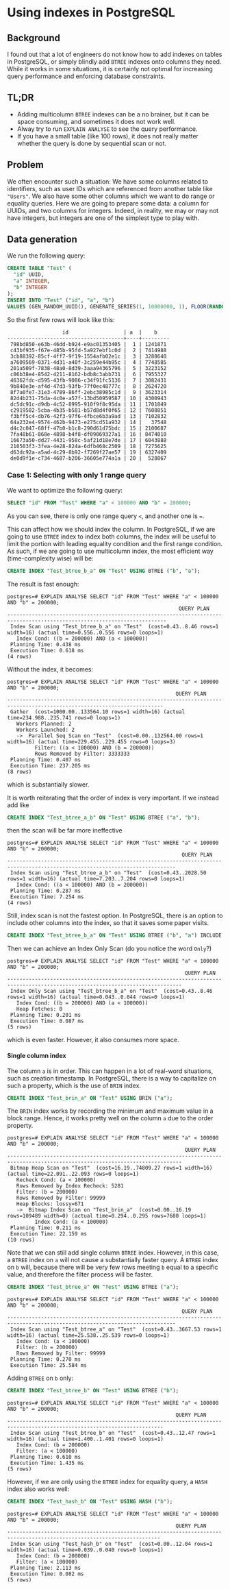 # Using indexes in PostgreSQL

## Background

I found out that a lot of engineers do not know how to add indexes on tables in PostgreSQL, or simply blindly add `BTREE` indexes onto columns they need. While it works in some situations, it is certainly not optimal for increasing query performance and enforcing database constraints.

## TL;DR

- Adding multicolumn `BTREE` indexes can be a no brainer, but it can be space consuming, and sometimes it does not work well.
- Alway try to run `EXPLAIN ANALYSE` to see the query performance.
- If you have a small table (like 100 rows), it does not really matter whether the query is done by sequential scan or not.

## Problem
We often encounter such a situation: We have some columns related to identifiers, such as user IDs which are referenced from another table like `"Users"`. We also have some other columns which we want to do range or equality queries.
Here we are going to prepare some data: a column for UUIDs, and two columns for integers. Indeed, in reality, we may or may not have integers, but integers are one of the simplest type to play with.

## Data generation
We run the following query:
```sql
CREATE TABLE "Test" (
  "id" UUID,
  "a" INTEGER,
  "b" INTEGER
);
INSERT INTO "Test" ("id", "a", "b")
VALUES (GEN_RANDOM_UUID(), GENERATE_SERIES(1, 10000000, 1), FLOOR(RANDOM() * 10000000));
```

So the first few rows will look like this:
```
                  id                  | a  |    b    
--------------------------------------+----+---------
 798bd850-e63b-46dd-b924-e9ac01353405 |  1 | 1241871
 c43bf935-f67e-485b-95fd-5a927ebf1c0d |  2 | 7414988
 3cb88392-85cf-4ff7-9f19-1554afb02e1c |  3 | 3288640
 a7609569-0371-4d31-a40f-3c259e44b95c |  4 | 7748585
 201a509f-7838-48a0-8d39-3aaa94365796 |  5 | 3223152
 c06b38e4-8542-4211-8162-bdb8c3abb731 |  6 | 7955327
 46362fdc-d595-43fb-9086-c34f91fc5136 |  7 | 3082431
 9b840e3e-af4d-47d3-93fb-77f0ec48777c |  8 | 2624720
 8f7a0fe7-31e3-4789-86ff-2ebc38985c1d |  9 | 3623314
 82d4b231-75da-4c0e-a57f-13bd50959587 | 10 | 4300943
 dc5dc91c-d9db-4c52-8995-910f9f8c95da | 11 | 1701849
 c2919582-5cba-4b35-b581-b57d8d4f0f65 | 12 | 7608851
 f3bff5c4-db76-42f3-97f6-4fbce6b3a9ad | 13 | 7102832
 64a232e4-9574-462b-9473-e275cd51a932 | 14 |   37548
 d4c2c047-68ff-47b0-b1c8-290d61d75bdc | 15 | 2100687
 7fa48b61-868e-4898-b4f8-df09069327a1 | 16 | 8474010
 16673a50-dd27-4431-958c-5af21d18e7de | 17 | 6043888
 210503f3-3fea-4e28-824a-6dfb468c2509 | 18 | 7275625
 d63dc92a-a5ad-4c29-8b92-f7269f27ae57 | 19 | 6327409
 de0d9f1e-c734-4687-b206-36605e774a1a | 20 |  528867
```

### Case 1: Selecting with only 1 range query
We want to optimize the following query:
```sql
SELECT "id" FROM "Test" WHERE "a" < 100000 AND "b" = 200000;
```

As you can see, there is only one range query `<`, and another one is `=`.

This can affect how we should index the column. In PostgreSQL, if we are going to use `BTREE` index to index both columns, the index will be useful to limit the portion with leading equality condition and the first range condition. As such, if we are going to use multicolumn index, the most efficient way (time-complexity wise) will be:

```sql
CREATE INDEX "Test_btree_b_a" ON "Test" USING BTREE ("b", "a");
```

The result is fast enough:
```
postgres=# EXPLAIN ANALYSE SELECT "id" FROM "Test" WHERE "a" < 100000 AND "b" = 200000;
                                                        QUERY PLAN                                                        
--------------------------------------------------------------------------------------------------------------------------
 Index Scan using "Test_btree_b_a" on "Test"  (cost=0.43..8.46 rows=1 width=16) (actual time=0.556..0.556 rows=0 loops=1)
   Index Cond: ((b = 200000) AND (a < 100000))
 Planning Time: 0.438 ms
 Execution Time: 0.618 ms
(4 rows)
```

Without the index, it becomes:
```
postgres=# EXPLAIN ANALYSE SELECT "id" FROM "Test" WHERE "a" < 100000 AND "b" = 200000;
                                                       QUERY PLAN                                                        
-------------------------------------------------------------------------------------------------------------------------
 Gather  (cost=1000.00..133564.10 rows=1 width=16) (actual time=234.988..235.741 rows=0 loops=1)
   Workers Planned: 2
   Workers Launched: 2
   ->  Parallel Seq Scan on "Test"  (cost=0.00..132564.00 rows=1 width=16) (actual time=229.455..229.455 rows=0 loops=3)
         Filter: ((a < 100000) AND (b = 200000))
         Rows Removed by Filter: 3333333
 Planning Time: 0.407 ms
 Execution Time: 237.205 ms
(8 rows)
```
which is substantially slower.

It is worth reiterating that the order of index is very important. If we instead add like
```sql
CREATE INDEX "Test_btree_a_b" ON "Test" USING BTREE ("a", "b");
```

then the scan will be far more ineffective
```
postgres=# EXPLAIN ANALYSE SELECT "id" FROM "Test" WHERE "a" < 100000 AND "b" = 200000;
                                                         QUERY PLAN                                                          
-----------------------------------------------------------------------------------------------------------------------------
 Index Scan using "Test_btree_a_b" on "Test"  (cost=0.43..2028.50 rows=1 width=16) (actual time=7.203..7.204 rows=0 loops=1)
   Index Cond: ((a < 100000) AND (b = 200000))
 Planning Time: 0.287 ms
 Execution Time: 7.254 ms
(4 rows)
```

Still, index scan is not the fastest option. In PostgreSQL, there is an option to include other columns into the index, so that it saves some paper visits.

```sql
CREATE INDEX "Test_btree_b_a" ON "Test" USING BTREE ("b", "a") INCLUDE ("id");
```

Then we can achieve an Index Only Scan (do you notice the word `Only`?)
```
postgres=# EXPLAIN ANALYSE SELECT "id" FROM "Test" WHERE "a" < 100000 AND "b" = 200000;
                                                          QUERY PLAN                                                           
-------------------------------------------------------------------------------------------------------------------------------
 Index Only Scan using "Test_btree_b_a" on "Test"  (cost=0.43..8.46 rows=1 width=16) (actual time=0.043..0.044 rows=0 loops=1)
   Index Cond: ((b = 200000) AND (a < 100000))
   Heap Fetches: 0
 Planning Time: 0.201 ms
 Execution Time: 0.087 ms
(5 rows)
```

which is even faster. However, it also consumes more space.

#### Single column index

The column `a` is in order. This can happen in a lot of real-word situations, such as creation timestamp. In PostgreSQL, there is a way to capitalize on such a property, which is the use of `BRIN` index.

```sql
CREATE INDEX "Test_brin_a" ON "Test" USING BRIN ("a");
```

The `BRIN` index works by recording the minimum and maximum value in a block range. Hence, it works pretty well on the column `a` due to the order property.

```
postgres=# EXPLAIN ANALYSE SELECT "id" FROM "Test" WHERE "a" < 100000 AND "b" = 200000;
                                                          QUERY PLAN                                                           
-------------------------------------------------------------------------------------------------------------------------------
 Bitmap Heap Scan on "Test"  (cost=16.19..74809.27 rows=1 width=16) (actual time=22.091..22.093 rows=0 loops=1)
   Recheck Cond: (a < 100000)
   Rows Removed by Index Recheck: 5281
   Filter: (b = 200000)
   Rows Removed by Filter: 99999
   Heap Blocks: lossy=671
   ->  Bitmap Index Scan on "Test_brin_a"  (cost=0.00..16.19 rows=109489 width=0) (actual time=0.294..0.295 rows=7680 loops=1)
         Index Cond: (a < 100000)
 Planning Time: 0.211 ms
 Execution Time: 22.159 ms
(10 rows)
```

Note that we can still add single column `BTREE` index. However, in this case, a `BTREE` index on `a` will not cause a substantially faster query. A `BTREE` index on `b` will, because there will be very few rows meeting `b` equal to a specific value, and therefore the filter process will be faster.

```sql
CREATE INDEX "Test_btree_a" ON "Test" USING BTREE ("a");
```

```
postgres=# EXPLAIN ANALYSE SELECT "id" FROM "Test" WHERE "a" < 100000 AND "b" = 200000;
                                                         QUERY PLAN                                                          
-----------------------------------------------------------------------------------------------------------------------------
 Index Scan using "Test_btree_a" on "Test"  (cost=0.43..3667.53 rows=1 width=16) (actual time=25.538..25.539 rows=0 loops=1)
   Index Cond: (a < 100000)
   Filter: (b = 200000)
   Rows Removed by Filter: 99999
 Planning Time: 0.270 ms
 Execution Time: 25.584 ms
```

Adding `BTREE` on `b` only:
```sql
CREATE INDEX "Test_btree_b" ON "Test" USING BTREE ("b");
```

```
postgres=# EXPLAIN ANALYSE SELECT "id" FROM "Test" WHERE "a" < 100000 AND "b" = 200000;
                                                       QUERY PLAN                                                        
-------------------------------------------------------------------------------------------------------------------------
 Index Scan using "Test_btree_b" on "Test"  (cost=0.43..12.47 rows=1 width=16) (actual time=1.400..1.401 rows=0 loops=1)
   Index Cond: (b = 200000)
   Filter: (a < 100000)
 Planning Time: 0.610 ms
 Execution Time: 1.435 ms
(5 rows)
```

However, if we are only using the `BTREE` index for equality query, a `HASH` index also works well:
```sql
CREATE INDEX "Test_hash_b" ON "Test" USING HASH ("b");
```

```
postgres=# EXPLAIN ANALYSE SELECT "id" FROM "Test" WHERE "a" < 100000 AND "b" = 200000;
                                                       QUERY PLAN                                                       
------------------------------------------------------------------------------------------------------------------------
 Index Scan using "Test_hash_b" on "Test"  (cost=0.00..12.04 rows=1 width=16) (actual time=0.039..0.040 rows=0 loops=1)
   Index Cond: (b = 200000)
   Filter: (a < 100000)
 Planning Time: 2.113 ms
 Execution Time: 0.082 ms
(5 rows)
```
